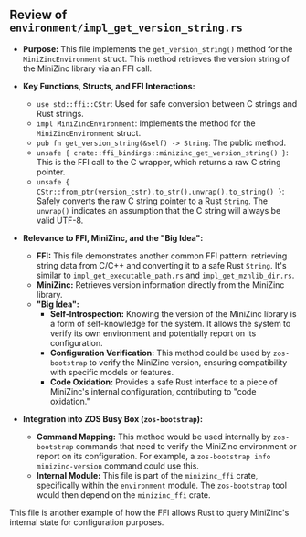 ## Review of `environment/impl_get_version_string.rs`

*   **Purpose:** This file implements the `get_version_string()` method for the `MiniZincEnvironment` struct. This method retrieves the version string of the MiniZinc library via an FFI call.
*   **Key Functions, Structs, and FFI Interactions:**
    *   `use std::ffi::CStr`: Used for safe conversion between C strings and Rust strings.
    *   `impl MiniZincEnvironment`: Implements the method for the `MiniZincEnvironment` struct.
    *   `pub fn get_version_string(&self) -> String`: The public method.
    *   `unsafe { crate::ffi_bindings::minizinc_get_version_string() }`: This is the FFI call to the C wrapper, which returns a raw C string pointer.
    *   `unsafe { CStr::from_ptr(version_cstr).to_str().unwrap().to_string() }`: Safely converts the raw C string pointer to a Rust `String`. The `unwrap()` indicates an assumption that the C string will always be valid UTF-8.
*   **Relevance to FFI, MiniZinc, and the "Big Idea":**
    *   **FFI:** This file demonstrates another common FFI pattern: retrieving string data from C/C++ and converting it to a safe Rust `String`. It's similar to `impl_get_executable_path.rs` and `impl_get_mznlib_dir.rs`.
    *   **MiniZinc:** Retrieves version information directly from the MiniZinc library.
    *   **"Big Idea":**
        *   **Self-Introspection:** Knowing the version of the MiniZinc library is a form of self-knowledge for the system. It allows the system to verify its own environment and potentially report on its configuration.
        *   **Configuration Verification:** This method could be used by `zos-bootstrap` to verify the MiniZinc version, ensuring compatibility with specific models or features.
        *   **Code Oxidation:** Provides a safe Rust interface to a piece of MiniZinc's internal configuration, contributing to "code oxidation."

*   **Integration into ZOS Busy Box (`zos-bootstrap`):**
    *   **Command Mapping:** This method would be used internally by `zos-bootstrap` commands that need to verify the MiniZinc environment or report on its configuration. For example, a `zos-bootstrap info minizinc-version` command could use this.
    *   **Internal Module:** This file is part of the `minizinc_ffi` crate, specifically within the `environment` module. The `zos-bootstrap` tool would then depend on the `minizinc_ffi` crate.

This file is another example of how the FFI allows Rust to query MiniZinc's internal state for configuration purposes.
